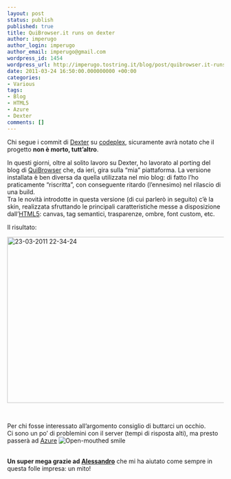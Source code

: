 ```yaml
---
layout: post
status: publish
published: true
title: QuiBrowser.it runs on dexter
author: imperugo
author_login: imperugo
author_email: imperugo@gmail.com
wordpress_id: 1454
wordpress_url: http://imperugo.tostring.it/blog/post/quibrowser.it-runs-on-dexter/
date: 2011-03-24 16:50:00.000000000 +00:00
categories:
- Various
tags:
- Blog
- HTML5
- Azure
- Dexter
comments: []
---
```

<p>Chi segue i commit di <a title="Dexter Blog Engine Official Site" href="http://dexterblogengine.com/" target="_blank">Dexter</a> su <a href="http://dexterblogengine.codeplex.com/" target="_blank">codeplex</a>, sicuramente avrà notato che il progetto <strong>non è morto, tutt’altro</strong>.</p>  <p>In questi giorni, oltre al solito lavoro su Dexter, ho lavorato al porting del blog di <a href="http://quibrowser.it" target="_blank">QuiBrowser</a> che, da ieri, gira sulla “mia” piattaforma. La versione installata è ben diversa da quella utilizzata nel mio blog: di fatto l’ho praticamente “riscritta”, con conseguente ritardo (l’ennesimo) nel rilascio di una build.     <br />Tra le novità introdotte in questa versione (di cui parlerò in seguito) c’è la skin, realizzata sfruttando le principali caratteristiche messe a disposizione dall’<a title="Post about HTML5" href="http://tostring.it/tags/archive/html5" target="_blank">HTML5</a>: canvas, tag semantici, trasparenze, ombre, font custom, etc.</p>  <p>Il risultato:</p>  <p><a href="http://www.quibrowser.it/" target="_blank"><img style="background-image: none; border-right-width: 0px; padding-left: 0px; padding-right: 0px; display: inline; border-top-width: 0px; border-bottom-width: 0px; border-left-width: 0px; padding-top: 0px" title="23-03-2011 22-34-24" border="0" alt="23-03-2011 22-34-24" src="http://www.tostring.it/UserFiles/imperugo/23-03-2011%2022-34-24_5.gif" width="640" height="386" /></a></p>  <p>&#160;</p>  <p>Per chi fosse interessato all’argomento consiglio di buttarci un occhio.    <br />Ci sono un po’ di problemini con il server (tempi di risposta alti), ma presto passerà ad <a title="Azure" href="http://tostring.it/tags/archive/azure" target="_blank">Azure</a>&#160;<img style="border-bottom-style: none; border-left-style: none; border-top-style: none; border-right-style: none" class="wlEmoticon wlEmoticon-openmouthedsmile" alt="Open-mouthed smile" src="http://www.tostring.it/UserFiles/imperugo/wlEmoticon-openmouthedsmile_2.png" /></p>  <p>   <br /><strong>Un super mega grazie ad </strong><a title="Alessandro Giorgetti&#39;s Blog" href="http://www.primordialcode.com/" rel="nofollow" target="_blank"><strong>Alessandro</strong></a> che mi ha aiutato come sempre in questa folle impresa: un mito!</p>
